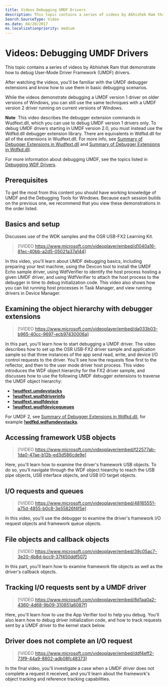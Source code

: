 ```yaml
---
title: Videos Debugging UMDF Drivers
description: This topic contains a series of videos by Abhishek Ram that demonstrate how to debug User-Mode Driver Framework (UMDF) drivers.
Search.SourceType: Video
ms.date: 04/20/2017
ms.localizationpriority: medium
---
```


# Videos: Debugging UMDF Drivers


This topic contains a series of videos by Abhishek Ram that demonstrate how to debug User-Mode Driver Framework (UMDF) drivers.

After watching the videos, you'll be familiar with the UMDF debugger extensions and know how to use them in basic debugging scenarios.

While the videos demonstrate debugging a UMDF version 1 driver on older versions of Windows, you can still use the same techniques with a UMDF version 2 driver running on current versions of Windows.

**Note**  This video describes the debugger extension commands in Wudfext.dll, which you can use to debug UMDF version 1 drivers only. To debug UMDF drivers starting in UMDF version 2.0, you must instead use the Wdfkd.dll debugger extension library. There are equivalents in Wdfkd.dll for all of the extensions in Wudfext.dll. For more info, see [Summary of Debugger Extensions in Wudfext.dll](using-umdf-debugger-extensions.md) and [Summary of Debugger Extensions in Wdfkd.dll](debugger-extensions-for-kmdf-drivers.md).

 

For more information about debugging UMDF, see the topics listed in [Debugging WDF Drivers](accessing-umdf-metadata-in-wer-reports.md).

## Prerequisites


To get the most from this content you should have working knowledge of UMDF and the Debugging Tools for Windows. Because each session builds on the previous one, we recommend that you view these demonstrations in the order listed.

## Basics and setup


Discusses use of the WDK samples and the OSR USB-FX2 Learning Kit.

>[!VIDEO https://www.microsoft.com/videoplayer/embed/d1040a16-81ec-40bb-a2d5-05021a37a144]

In this video, you'll learn about UMDF debugging basics, including preparing your test machine, using the Devcon tool to install the UMDF Echo sample driver, using WdfVerifier to identify the host process hosting a given UMDF driver, and using WdfVerifier to attach the host process to the debugger in time to debug initialization code. This video also shows how you can list running host processes in Task Manager, and view running drivers in Device Manager.

## Examining the object hierarchy with debugger extensions

>[!VIDEO https://www.microsoft.com/videoplayer/embed/da033b03-b965-40cc-9697-ecb97430006a]

In this part, you'll learn how to start debugging a UMDF driver. The video describes how to set up the OSR USB-FX2 driver sample and application sample so that three instances of the app send read, write, and device I/O control requests to the driver. You'll see how the requests flow first to the reflector, and then to the user mode driver host process. This video introduces the WDF object hierarchy for the FX2 driver sample, and discusses how to use the following UMDF debugger extensions to traverse the UMDF object hierarchy:

-   [**!wudfext.umdevstacks**](../debugger/-wudfext-umdevstacks.md)
-   [**!wudfext.wudfdriverinfo**](../debugger/-wudfext-wudfdriverinfo.md)
-   [**!wudfext.wudfdevice**](../debugger/-wudfext-wudfdevice.md)
-   [**!wudfext.wudfdevicequeues**](../debugger/-wudfext-wudfdevicequeues.md)

For UMDF 2, see [Summary of Debugger Extensions in Wdfkd.dll](debugger-extensions-for-kmdf-drivers.md), for example [**!wdfkd.wdfumdevstacks**](../debugger/-wdfkd-wdfumdevstacks.md).

## Accessing framework USB objects

>[!VIDEO https://www.microsoft.com/videoplayer/embed/f22577ab-1da0-47ae-b12b-ed3d586cde9e]

Here, you'll learn how to examine the driver's framework USB objects. To do so, you'll navigate through the WDF object hiearchy to reach the USB pipe objects, USB interface objects, and USB I/O target objects.

##  I/O requests and queues

>[!VIDEO https://www.microsoft.com/videoplayer/embed/48165551-a75d-4855-b0c8-3e55826f4f5e]

In this video, you'll use the debugger to examine the driver's framework I/O request objects and framework queue objects.

## File objects and callback objects

>[!VIDEO https://www.microsoft.com/videoplayer/embed/39c05ac7-3e20-4b8d-bcc9-37f450ddf507]

In this part, you'll learn how to examine framework file objects as well as the driver's callback objects.

##  Tracking I/O requests sent by a UMDF driver

>[!VIDEO https://www.microsoft.com/videoplayer/embed/8d1aa0a2-4360-4d68-9b09-310851a6087f]

Here, you'll learn how to use the App Verifier tool to help you debug. You'll also learn how to debug driver initialization code, and how to track requests sent by a UMDF driver to the kernel stack below.

##  Driver does not complete an I/O request

>[!VIDEO https://www.microsoft.com/videoplayer/embed/ddf4eff2-73f9-44a9-8602-adb08fc48373]

In the final video, you'll investigate a case when a UMDF driver does not complete a request it received, and you'll learn about the framework's object tracking and reference tracking capabilities.

 

